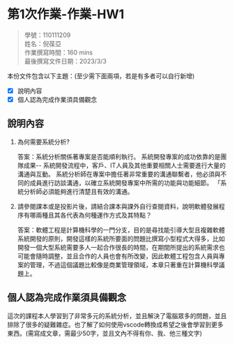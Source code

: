 # 第1次作業-作業-HW1
>
>學號：110111209
><br />
>姓名：倪葆亞
><br />
>作業撰寫時間：160 mins
><br />
>最後撰寫文件日期：2023/3/3
>

本份文件包含以下主題：(至少需下面兩項，若是有多者可以自行新增)
- [x] 說明內容
- [x] 個人認為完成作業須具備觀念

## 說明內容

1. 為何需要系統分析?

    答案：系統分析關係著專案是否能順利執行。 系統開發專案的成功依靠的是團隊成果-- 系統開發流程中，客戶、IT人員及其他重要相關人士需要進行大量的溝通與互動。 系統分析師在專案中擔任著非常重要的溝通聯繫者，他必須與不同的成員進行訪談溝通，以確立系統開發專案中所需的功能與功能細節。 「系統分析師必須能夠進行清楚且有效的溝通。
2. 請參閱課本或是投影片後，請結合課本與課外自行查閱資料，說明軟體發展程序有哪兩種且其各代表為何種運作方式及其特點？

    答案：軟體工程是計算機科學的一門分支，目的是尋找能引導大型且複雜軟體系統開發的原則，開發這樣的系統所要面的問題比撰寫小型程式大得多，比如開發一個大型系統需要多人一起合作很長的時間，在期間所提出的系統需求也可能會隨時調整，並且合作的人員也會有所改變，因此軟體工程包含人員與專案的管理，不過這個議題比較像是商業管理領域，本章只著重在計算機科學議題上。

## 個人認為完成作業須具備觀念

這次的課程本人學習到了非常多元的系統分析，並且解決了電腦眾多的問題，並且排除了很多的疑難雜症。也了解了如何使用vscode轉換成希望之後會學習到更多東西。(需寫成文章，需最少50字，並且文內不得有你、我、他三種文字)
